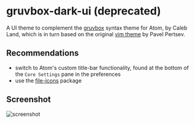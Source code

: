 # gruvbox-dark-ui (deprecated)
A UI theme to complement the [gruvbox](https://atom.io/themes/gruvbox) syntax theme for Atom, by Caleb Land, which is in turn based on the original [vim theme](https://github.com/morhetz/gruvbox) by Pavel Pertsev.

## Recommendations
* switch to Atom's custom title-bar functionality, found at the bottom of the `Core Settings` pane in the preferences
* use the [file-icons](https://atom.io/packages/file-icons) package

## Screenshot
![screenshot](https://cloud.githubusercontent.com/assets/2888017/25256472/d3c52fe8-25e5-11e7-9ba3-ba5ffd5b83c6.png "Screenshot")
